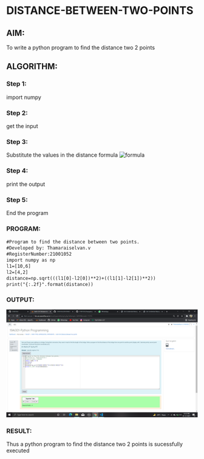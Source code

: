 # DISTANCE-BETWEEN-TWO-POINTS

## AIM:
To write a python program to find the distance two 2 points
## ALGORITHM:
### Step 1:
import numpy 
### Step 2: 
get the input
### Step 3: 
Substitute the values in the distance formula  ![formula](/formula.jpg)
### Step 4: 
print the output
### Step 5: 
End the program 
### PROGRAM:
~~~
#Program to find the distance between two points.
#Developed by: Thamaraiselvan.v
#RegisterNumber:21001052
import numpy as np
l1=[10,6]
l2=[4,2]
distance=np.sqrt(((l1[0]-l2[0])**2)+((l1[1]-l2[1])**2))
print("{:.2f}".format(distance))
~~~
  


### OUTPUT:
![output](https://github.com/21001052/DISTANCE-BETWEEN-TWO-POINTS/blob/main/Screenshot%20(15).png?raw=true)


### RESULT:
Thus a python program to find the distance two 2 points is sucessfully executed

